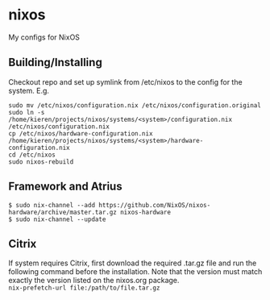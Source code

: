 # nixos
My configs for NixOS

## Building/Installing
Checkout repo and set up symlink from /etc/nixos to the config for the system. E.g.  
```
sudo mv /etc/nixos/configuration.nix /etc/nixos/configuration.original
sudo ln -s /home/kieren/projects/nixos/systems/<system>/configuration.nix /etc/nixos/configuration.nix
cp /etc/nixos/hardware-configuration.nix /home/kieren/projects/nixos/systems/<system>/hardware-configuration.nix
cd /etc/nixos
sudo nixos-rebuild
```

## Framework and Atrius
```
$ sudo nix-channel --add https://github.com/NixOS/nixos-hardware/archive/master.tar.gz nixos-hardware
$ sudo nix-channel --update
```

## Citrix
If system requires Citrix, first download the required .tar.gz file and run the following command before the installation. Note that the version must match exactly the version listed on the nixos.org package.   
`nix-prefetch-url file:/path/to/file.tar.gz`  